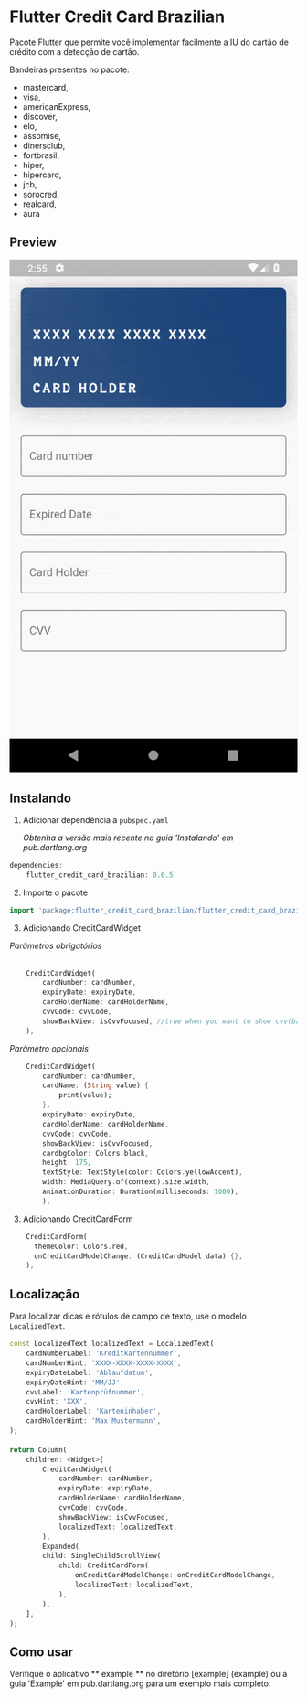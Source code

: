 # Flutter Credit Card Brazilian

Pacote Flutter que permite você implementar facilmente a IU do cartão de crédito com a detecção de cartão.

Bandeiras presentes no pacote:
*  mastercard,
*  visa,
*  americanExpress,
*  discover,
*  elo,
*  assomise,
*  dinersclub,
*  fortbrasil,
*  hiper,
*  hipercard,
*  jcb,
*  sorocred,
*  realcard,
*  aura

## Preview

![O aplicativo de exemplo em execução no Android](https://github.com/JoseBarreto1/flutter_credit_card_brazilian/blob/master/preview/preview.gif)

## Instalando

1.  Adicionar dependência a `pubspec.yaml`

    *Obtenha a versão mais recente na guia 'Instalando' em pub.dartlang.org*
    
```dart
dependencies:
    flutter_credit_card_brazilian: 0.0.5
```

2.  Importe o pacote
```dart
import 'package:flutter_credit_card_brazilian/flutter_credit_card_brazilian.dart';
```

3.  Adicionando CreditCardWidget

*Parâmetros obrigatórios*
```dart

    CreditCardWidget(
        cardNumber: cardNumber,
        expiryDate: expiryDate, 
        cardHolderName: cardHolderName,
        cvvCode: cvvCode,
        showBackView: isCvvFocused, //true when you want to show cvv(back) view
    ),
```    
*Parâmetro opcionais*
```dart   
    CreditCardWidget(
        cardNumber: cardNumber,
        cardName: (String value) {
            print(value);
        },
        expiryDate: expiryDate,
        cardHolderName: cardHolderName,
        cvvCode: cvvCode,
        showBackView: isCvvFocused,
        cardbgColor: Colors.black,
        height: 175,
        textStyle: TextStyle(color: Colors.yellowAccent),
        width: MediaQuery.of(context).size.width,
        animationDuration: Duration(milliseconds: 1000),
        ),
``` 
3.  Adicionando CreditCardForm

```dart
    CreditCardForm(
      themeColor: Colors.red,
      onCreditCardModelChange: (CreditCardModel data) {},
    ),
```

## Localização

Para localizar dicas e rótulos de campo de texto, use o modelo `LocalizedText`.

```dart
const LocalizedText localizedText = LocalizedText(
    cardNumberLabel: 'Kreditkartennummer',
    cardNumberHint: 'XXXX-XXXX-XXXX-XXXX',
    expiryDateLabel: 'Ablaufdatum',
    expiryDateHint: 'MM/JJ',
    cvvLabel: 'Kartenprüfnummer',
    cvvHint: 'XXX',
    cardHolderLabel: 'Karteninhaber',
    cardHolderHint: 'Max Mustermann',
);

return Column(
    children: <Widget>[
        CreditCardWidget(
            cardNumber: cardNumber,
            expiryDate: expiryDate,
            cardHolderName: cardHolderName,
            cvvCode: cvvCode,
            showBackView: isCvvFocused,
            localizedText: localizedText,
        ),
        Expanded(
        child: SingleChildScrollView(
            child: CreditCardForm(
                onCreditCardModelChange: onCreditCardModelChange,
                localizedText: localizedText,
            ),
        ),
    ],
);
```

## Como usar
Verifique o aplicativo ** example ** no diretório [example] (example) ou a guia 'Example' em pub.dartlang.org para um exemplo mais completo.
